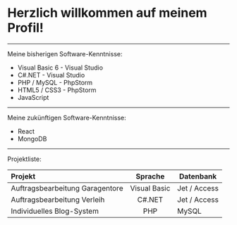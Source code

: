 # Herzlich willkommen auf meinem Profil!

---

Meine bisherigen Software-Kenntnisse:

* Visual Basic 6 - Visual Studio
* C#.NET - Visual Studio
* PHP / MySQL - PhpStorm
* HTML5 / CSS3 - PhpStorm
* JavaScript

---

Meine zukünftigen Software-Kenntnisse:

* React
* MongoDB

---

Projektliste:

| **Projekt**                          | **Sprache**       | **Datenbank**     |
| :-------------------------------- |:-------------:| -------------|
| Auftragsbearbeitung Garagentore  | Visual Basic  | Jet / Access  |
| Auftragsbearbeitung Verleih      | C#.NET        | Jet / Access  |
| Individuelles Blog-System        | PHP           | MySQL         |



